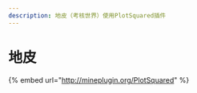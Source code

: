 ```yaml
---
description: 地皮（考核世界）使用PlotSquared插件
---
```


# 地皮

{% embed url="http://mineplugin.org/PlotSquared" %}



